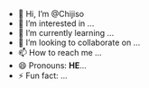 - 👋 Hi, I’m @Chijiso
- 👀 I’m interested in ...
- 🌱 I’m currently learning ...
- 💞️ I’m looking to collaborate on ...
- 📫 How to reach me ...
- 😄 Pronouns: **HE**...
- ⚡ Fun fact: ...

<!---
Chijiso/Chijiso is a ✨ special ✨ repository because its `README.md` (this file) appears on your GitHub profile.
You can click the Preview link to take a look at your changes.
--->
